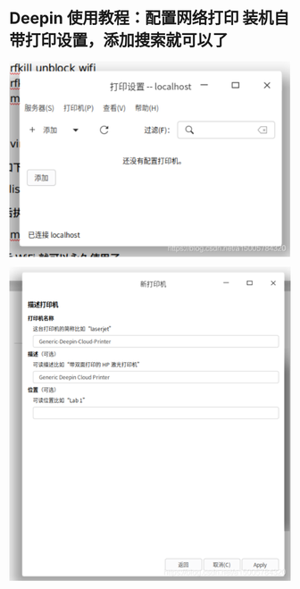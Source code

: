 # Deepin 使用教程：配置网络打印  装机自带打印设置，添加搜索就可以了


![](https://raw.githubusercontent.com/BeyondXinXin/BeyondXinXIn/main/%E6%93%8D%E4%BD%9C%E7%B3%BB%E7%BB%9F/deepin/%E9%85%8D%E7%BD%AE%E7%BD%91%E7%BB%9C%E6%89%93%E5%8D%B0%20%20%E8%A3%85%E6%9C%BA%E8%87%AA%E5%B8%A6%E6%89%93%E5%8D%B0%E8%AE%BE%E7%BD%AE%EF%BC%8C%E6%B7%BB%E5%8A%A0%E6%90%9C%E7%B4%A2%E5%B0%B1%E5%8F%AF%E4%BB%A5%E4%BA%86.md/454993310216916.png)


![](https://raw.githubusercontent.com/BeyondXinXin/BeyondXinXIn/main/%E6%93%8D%E4%BD%9C%E7%B3%BB%E7%BB%9F/deepin/%E9%85%8D%E7%BD%AE%E7%BD%91%E7%BB%9C%E6%89%93%E5%8D%B0%20%20%E8%A3%85%E6%9C%BA%E8%87%AA%E5%B8%A6%E6%89%93%E5%8D%B0%E8%AE%BE%E7%BD%AE%EF%BC%8C%E6%B7%BB%E5%8A%A0%E6%90%9C%E7%B4%A2%E5%B0%B1%E5%8F%AF%E4%BB%A5%E4%BA%86.md/539803310239356.png)

